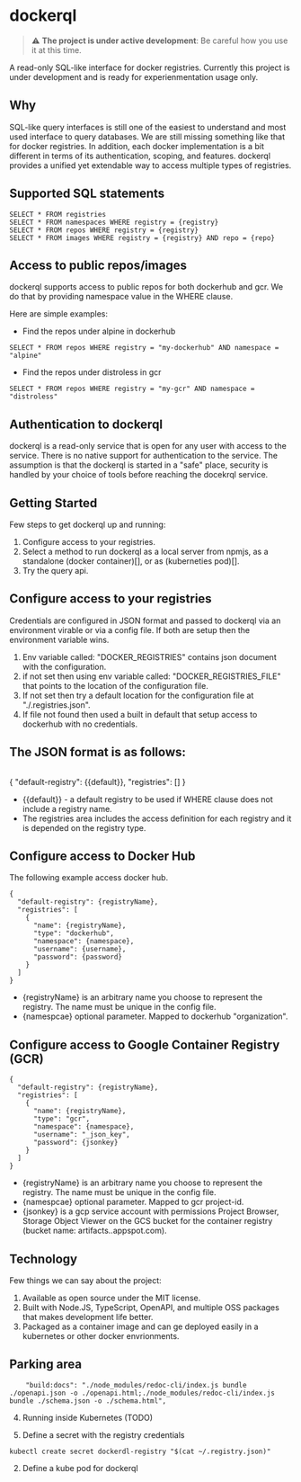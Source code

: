 # dockerql

> :warning: **The project is under active development**: Be careful how you use it at this time.  

A read-only SQL-like interface for docker registries.
Currently this project is under development and is ready for experienmentation usage only.

## Why

SQL-like query interfaces is still one of the easiest to understand and most used interface to query databases. We are still missing something like that for docker registries. 
In addition, each docker implementation is a bit different in terms of its authentication, scoping, and features. dockerql provides a unified yet extendable way to access multiple types of registries. 

## Supported SQL statements

~~~
SELECT * FROM registries
SELECT * FROM namespaces WHERE registry = {registry}
SELECT * FROM repos WHERE registry = {registry} 
SELECT * FROM images WHERE registry = {registry} AND repo = {repo}
~~~

## Access to public repos/images

dockerql supports access to public repos for both dockerhub and gcr. We do that by providing namespace value in the WHERE clause. 

Here are simple examples:

* Find the repos under alpine in dockerhub
~~~
SELECT * FROM repos WHERE registry = "my-dockerhub" AND namespace = "alpine"
~~~

* Find the repos under distroless in gcr
~~~
SELECT * FROM repos WHERE registry = "my-gcr" AND namespace = "distroless"
~~~

## Authentication to dockerql

dockerql is a read-only service that is open for any user with access to the service. There is no native support for authentication to the service. 
The assumption is that the dockerql is started in a "safe" place, security is handled by your choice of tools before reaching the docekrql service.  

## Getting Started
Few steps to get dockerql up and running: 

1. Configure access to your registries.  
1. Select a method to run dockerql as a local server from npmjs, as a standalone (docker container)[], or as (kuberneties pod)[]. 
1. Try the query api.

## Configure access to your registries

Credentials are configured in JSON format and passed to dockerql via an environment virable or via a config file. If both are setup then the environment variable wins. 

1. Env variable called: "DOCKER_REGISTRIES" contains json document with the configuration. 
1. if not set then using env variable called: "DOCKER_REGISTRIES_FILE" that points to the location of the configuration file. 
1. If not set then try a default location for the configuration file at "./.registries.json".
1. If file not found then used a built in default that setup access to dockerhub with no credentials.

## The JSON format is as follows: 
~~~
~~~
{
    "default-registry": {{default}},
    "registries": []
}

* {{default}} - a default registry to be used if WHERE clause does not include a registry name.
* The registries area includes the access definition for each registry and it is depended on the registry type.

## Configure access to Docker Hub

The following example access docker hub.

~~~
{
  "default-registry": {registryName},
  "registries": [
    {
      "name": {registryName},
      "type": "dockerhub",
      "namespace": {namespace},
      "username": {username},
      "password": {password}
    }
  ]
}
~~~

* {registryName} is an arbitrary name you choose to represent the registry. The name must be unique in the config file. 
* {namespcae} optional parameter. Mapped to dockerhub "organization". 

## Configure access to Google Container Registry (GCR)

~~~
{
  "default-registry": {registryName},
  "registries": [
    {
      "name": {registryName},
      "type": "gcr",
      "namespace": {namespace},
      "username": "_json_key",
      "password": {jsonkey}
    }
  ]
}
~~~

* {registryName} is an arbitrary name you choose to represent the registry. The name must be unique in the config file. 
* {namespcae} optional parameter. Mapped to gcr project-id.
* {jsonkey} is a gcp service account with permissions Project Browser, Storage Object Viewer on the GCS bucket for the container registry (bucket name: artifacts.<your-project>.appspot.com).

## Technology

Few things we can say about the project:

1. Available as open source under the MIT license. 
2. Built with Node.JS, TypeScript, OpenAPI, and multiple OSS packages that makes development life better.
3. Packaged as a container image and can ge deployed easily in a kubernetes or other docker envrionments. 

## Parking area
~~~
    "build:docs": "./node_modules/redoc-cli/index.js bundle ./openapi.json -o ./openapi.html;./node_modules/redoc-cli/index.js bundle ./schema.json -o ./schema.html",
~~~

4. Running inside Kubernetes (TODO)

1. Define a secret with the registry credentials
~~~
kubectl create secret dockerdl-registry "$(cat ~/.registry.json)" 
~~~

2. Define a kube pod for dockerql
